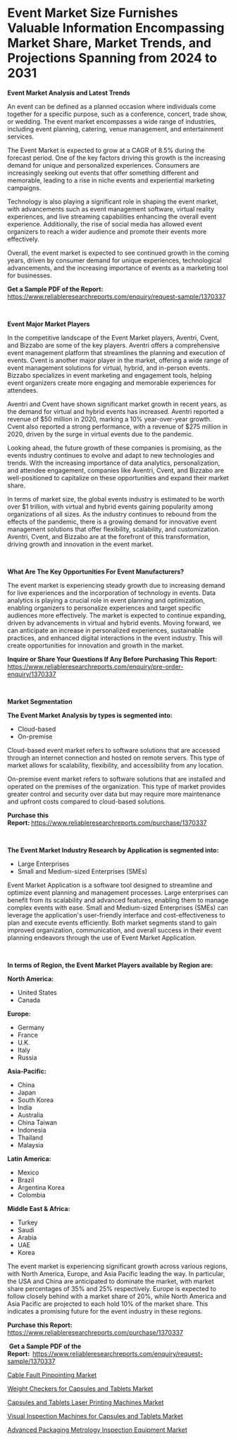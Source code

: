 <p><h1>Event Market Size Furnishes Valuable Information Encompassing Market Share, Market Trends, and Projections Spanning from 2024 to 2031</h1></p><p><strong>Event Market Analysis and Latest Trends</strong></p>
<p><p>An event can be defined as a planned occasion where individuals come together for a specific purpose, such as a conference, concert, trade show, or wedding. The event market encompasses a wide range of industries, including event planning, catering, venue management, and entertainment services.</p><p>The Event Market is expected to grow at a CAGR of 8.5% during the forecast period. One of the key factors driving this growth is the increasing demand for unique and personalized experiences. Consumers are increasingly seeking out events that offer something different and memorable, leading to a rise in niche events and experiential marketing campaigns.</p><p>Technology is also playing a significant role in shaping the event market, with advancements such as event management software, virtual reality experiences, and live streaming capabilities enhancing the overall event experience. Additionally, the rise of social media has allowed event organizers to reach a wider audience and promote their events more effectively.</p><p>Overall, the event market is expected to see continued growth in the coming years, driven by consumer demand for unique experiences, technological advancements, and the increasing importance of events as a marketing tool for businesses.</p></p>
<p><strong>Get a Sample PDF of the Report:&nbsp;</strong> <a href="https://www.reliableresearchreports.com/enquiry/request-sample/1370337">https://www.reliableresearchreports.com/enquiry/request-sample/1370337</a></p>
<p>&nbsp;</p>
<p><strong>Event Major Market Players</strong></p>
<p><p>In the competitive landscape of the Event Market players, Aventri, Cvent, and Bizzabo are some of the key players. Aventri offers a comprehensive event management platform that streamlines the planning and execution of events. Cvent is another major player in the market, offering a wide range of event management solutions for virtual, hybrid, and in-person events. Bizzabo specializes in event marketing and engagement tools, helping event organizers create more engaging and memorable experiences for attendees.</p><p>Aventri and Cvent have shown significant market growth in recent years, as the demand for virtual and hybrid events has increased. Aventri reported a revenue of $50 million in 2020, marking a 10% year-over-year growth. Cvent also reported a strong performance, with a revenue of $275 million in 2020, driven by the surge in virtual events due to the pandemic.</p><p>Looking ahead, the future growth of these companies is promising, as the events industry continues to evolve and adapt to new technologies and trends. With the increasing importance of data analytics, personalization, and attendee engagement, companies like Aventri, Cvent, and Bizzabo are well-positioned to capitalize on these opportunities and expand their market share.</p><p>In terms of market size, the global events industry is estimated to be worth over $1 trillion, with virtual and hybrid events gaining popularity among organizations of all sizes. As the industry continues to rebound from the effects of the pandemic, there is a growing demand for innovative event management solutions that offer flexibility, scalability, and customization. Aventri, Cvent, and Bizzabo are at the forefront of this transformation, driving growth and innovation in the event market.</p></p>
<p>&nbsp;</p>
<p><strong>What Are The Key Opportunities For Event Manufacturers?</strong></p>
<p><p>The event market is experiencing steady growth due to increasing demand for live experiences and the incorporation of technology in events. Data analytics is playing a crucial role in event planning and optimization, enabling organizers to personalize experiences and target specific audiences more effectively. The market is expected to continue expanding, driven by advancements in virtual and hybrid events. Moving forward, we can anticipate an increase in personalized experiences, sustainable practices, and enhanced digital interactions in the event industry. This will create opportunities for innovation and growth in the market.</p></p>
<p><strong>Inquire or Share Your Questions If Any Before Purchasing This Report:</strong> <a href="https://www.reliableresearchreports.com/enquiry/pre-order-enquiry/1370337">https://www.reliableresearchreports.com/enquiry/pre-order-enquiry/1370337</a></p>
<p>&nbsp;</p>
<p><strong>Market Segmentation</strong></p>
<p><strong>The Event Market Analysis by types is segmented into:</strong></p>
<p><ul><li>Cloud-based</li><li>On-premise</li></ul></p>
<p><p>Cloud-based event market refers to software solutions that are accessed through an internet connection and hosted on remote servers. This type of market allows for scalability, flexibility, and accessibility from any location.</p><p>On-premise event market refers to software solutions that are installed and operated on the premises of the organization. This type of market provides greater control and security over data but may require more maintenance and upfront costs compared to cloud-based solutions.</p></p>
<p><strong>Purchase this Report:&nbsp;</strong><a href="https://www.reliableresearchreports.com/purchase/1370337">https://www.reliableresearchreports.com/purchase/1370337</a></p>
<p>&nbsp;</p>
<p><strong>The Event Market Industry Research by Application is segmented into:</strong></p>
<p><ul><li>Large Enterprises</li><li>Small and Medium-sized Enterprises (SMEs)</li></ul></p>
<p><p>Event Market Application is a software tool designed to streamline and optimize event planning and management processes. Large enterprises can benefit from its scalability and advanced features, enabling them to manage complex events with ease. Small and Medium-sized Enterprises (SMEs) can leverage the application's user-friendly interface and cost-effectiveness to plan and execute events efficiently. Both market segments stand to gain improved organization, communication, and overall success in their event planning endeavors through the use of Event Market Application.</p></p>
<p>&nbsp;</p>
<p><strong>In terms of Region, the Event Market Players available by Region are:</strong></p>
<p>
    <p> <strong> North America: </strong>
        <ul>
            <li>United States</li>
            <li>Canada</li>
        </ul>
        </p> 
    <p> <strong> Europe: </strong>
        <ul>
            <li>Germany</li>
            <li>France</li>
            <li>U.K.</li>
            <li>Italy</li>
            <li>Russia</li>
        </ul>
        </p> 
    <p> <strong> Asia-Pacific: </strong>
        <ul>
            <li>China</li>
            <li>Japan</li>
            <li>South Korea</li>
            <li>India</li>
            <li>Australia</li>
            <li>China Taiwan</li>
            <li>Indonesia</li>
            <li>Thailand</li>
            <li>Malaysia</li>
        </ul>
        </p> 
    <p> <strong> Latin America: </strong>
        <ul>
            <li>Mexico</li>
            <li>Brazil</li>
            <li>Argentina Korea</li>
            <li>Colombia</li>
        </ul>
        </p> 
    <p> <strong> Middle East & Africa: </strong>
        <ul>
            <li>Turkey</li>
            <li>Saudi</li>
            <li>Arabia</li>
            <li>UAE</li>
            <li>Korea</li>
        </ul>
    </p>
    </p>
<p><p>The event market is experiencing significant growth across various regions, with North America, Europe, and Asia Pacific leading the way. In particular, the USA and China are anticipated to dominate the market, with market share percentages of 35% and 25% respectively. Europe is expected to follow closely behind with a market share of 20%, while North America and Asia Pacific are projected to each hold 10% of the market share. This indicates a promising future for the event industry in these regions.</p></p>
<p><strong>Purchase this Report: </strong><a href="https://www.reliableresearchreports.com/purchase/1370337">https://www.reliableresearchreports.com/purchase/1370337</a></p>
<p>&nbsp;<strong>Get a Sample PDF of the Report:&nbsp;&nbsp;</strong><a href="https://www.reliableresearchreports.com/enquiry/request-sample/1370337">https://www.reliableresearchreports.com/enquiry/request-sample/1370337</a></p>
<p><strong></strong></p>
<p><p><a href="https://medium.com/@staceyhilll87/cable-fault-pinpointing-market-report-reveals-the-latest-trends-and-growth-opportunities-of-this-dcd700219589">Cable Fault Pinpointing Market</a></p><p><a href="https://medium.com/@jordyhansen565/weight-checkers-for-capsules-and-tablets-market-competitive-analysis-market-trends-and-forecast-b6590e7f6249">Weight Checkers for Capsules and Tablets Market</a></p><p><a href="https://medium.com/@jordyhansen565/capsules-and-tablets-laser-printing-machines-market-exploring-market-share-market-trends-and-528873dd7e92">Capsules and Tablets Laser Printing Machines Market</a></p><p><a href="https://medium.com/@jordyhansen565/visual-inspection-machines-for-capsules-and-tablets-market-trends-forecast-and-competitive-8339dcf495db">Visual Inspection Machines for Capsules and Tablets Market</a></p><p><a href="https://medium.com/@jordyhansen565/advanced-packaging-metrology-inspection-equipment-market-the-key-to-successful-business-strategy-385a11b39a6c">Advanced Packaging Metrology Inspection Equipment Market</a></p></p>